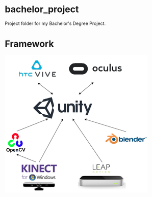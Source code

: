 # bachelor_project
Project folder for my Bachelor's Degree Project.

# Framework
![pei_framework](./assets/pei_framework.png)
